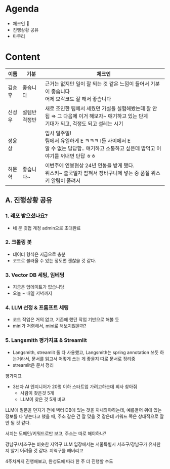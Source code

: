 # Agenda

- 체크인 👋
- 진행상황 공유
- 마무리

# Content

| 이름   | 기분          | 체크인                                                                                                                                     |
| ------ | ------------- | ------------------------------------------------------------------------------------------------------------------------------------------ |
| 김승후 | 좋습니다      | 근거는 없지만 일이 잘 되는 것 같은 느낌이 들어서 기분이 좋습니다<br>어제 모각코도 잘 해서 좋습니다                                         |
| 신성우 | 설렘반 걱정반 | 새로 조인한 팀에서 세웠던 가설들 실험해봤는데 잘 안 됨 ⇒ 그 다음에 이거 해보자~ 얘기하고 있는 단계<br>기대가 되고, 걱정도 되고 설레는 시기 |
| 정윤상 |               | 입사 일주일!<br>팀에서 유일하게 E ㅋㅋㅋ I들 사이에서 E<br>알 수 없는 답답함.. 얘기하고 소통하고 싶은데 밥먹고 이야기를 꺼내면 단답 ㅎㅎ   |
| 허문혁 | 좋습니다~     | 이번주에 연봉협상 24년 연봉을 받게 됐다.<br>위스키~ 출국일자 잡혀서 장바구니에 넣는 중 품절 위스키 알림이 풀려서                           |

## A. 진행상황 공유

### 1. 레포 받으셨나요?

- 네 분 깃헙 계정 admin으로 초대완료

### 2. 크롤링 봇

- 데이터 형식은 지금으로 충분
- 코드로 불러올 수 있는 정도면 괜찮을 것 같다.

### 3. Vector DB 세팅, 임베딩

- 지금은 업데이트가 없습니당
- 오늘 ~ 내일 저녁까지

### 4. LLM 선정 & 프롬프트 세팅

- 코드 작업은 거의 없고, 기존에 했던 작업 기반으로 해볼 듯
- mini가 저렴해서, mini로 해보지않을까?

### 5. Langsmith 평가지표 & Streamlit

- Langsmith, streamlit 둘 다 사용했고, Langsmith는 spring annotation 쓰듯 하는거라서, 문서를 읽고서 어떻게 쓰는 게 좋을지 따로 문서로 정리중
- streamlit은 문서 정리

평가지표

- 3년차 AI 엔지니어가 20명 이하 스타트업 가려고하는데 회사 찾아줘
  - 사람이 찾은것 5개
  - LLM이 찾은 것 5개 비교

LLM에 질문을 던지기 전에 벡터 DB에 있는 것을 꺼내와야하는데, 예를들어 위에 있는 정보를 다 넣는다고 했을 때, 주소 같은 건 잘 맞을 것 같은데 키워드 쪽은 상대적으로 잘 안 될 것 같다.

서치는 도메인/키워드로만 보고, 주소는 따로 해야하나?

강남구/서초구는 비슷한 지역구 LLM 입장에서는 서울특별시 서초구/강남구가 유사한지 알기 어려울 것 같다. 지역구를 빼버리고

4주차까지 진행해보고, 완성도에 따라 한 주 더 진행할 수도
